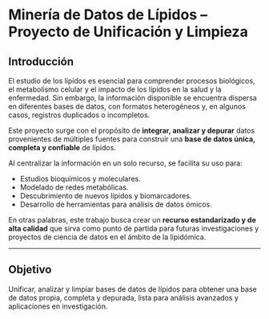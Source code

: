  # Minería de Datos de Lípidos – Proyecto de Unificación y Limpieza

## Introducción
El estudio de los lípidos es esencial para comprender procesos biológicos, el metabolismo celular y el impacto de los lípidos en la salud y la enfermedad. Sin embargo, la información disponible se encuentra dispersa en diferentes bases de datos, con formatos heterogéneos y, en algunos casos, registros duplicados o incompletos.  

Este proyecto surge con el propósito de **integrar, analizar y depurar** datos provenientes de múltiples fuentes para construir una **base de datos única, completa y confiable** de lípidos.  

Al centralizar la información en un solo recurso, se facilita su uso para:
- Estudios bioquímicos y moleculares.
- Modelado de redes metabólicas.
- Descubrimiento de nuevos lípidos y biomarcadores.
- Desarrollo de herramientas para análisis de datos ómicos.

En otras palabras, este trabajo busca crear un **recurso estandarizado y de alta calidad** que sirva como punto de partida para futuras investigaciones y proyectos de ciencia de datos en el ámbito de la lipidómica.

---

## Objetivo
Unificar, analizar y limpiar bases de datos de lípidos para obtener una base de datos propia, completa y depurada, lista para análisis avanzados y aplicaciones en investigación.

